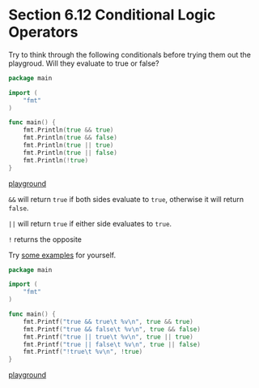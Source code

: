 # Section 6.12 Conditional Logic Operators  
  
Try to think through the following conditionals before trying them out the playgroud. Will they evaluate to true or false?  
  
```go
package main

import (
	"fmt"
)

func main() {
	fmt.Println(true && true)
	fmt.Println(true && false)
	fmt.Println(true || true)
	fmt.Println(true || false)
	fmt.Println(!true)
}

```
[playground](https://play.golang.org/p/ukFrlC66uv)  
  
`&&` will return `true` if both sides evaluate to `true`, otherwise it will return `false`.  
  
`||` will return `true` if either side evaluates to `true`.  
  
`!` returns the opposite  
  
Try [some examples](https://play.golang.org/p/cZEfXSIIDO) for yourself.   
  
```go
package main

import (
	"fmt"
)

func main() {
	fmt.Printf("true && true\t %v\n", true && true)
	fmt.Printf("true && false\t %v\n", true && false)
	fmt.Printf("true || true\t %v\n", true || true)
	fmt.Printf("true || false\t %v\n", true || false)
	fmt.Printf("!true\t %v\n", !true)
}
```
[playground](https://play.golang.org/p/SRCpC1-aXf)   
  
